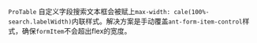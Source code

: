 `ProTable` 自定义字段搜索文本框会被赋上`max-width: cale(100%-search.labelWidth)`内联样式。解决方案是手动覆盖`ant-form-item-control`样式，确保`formItem`不会超出flex的宽度。

